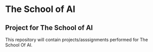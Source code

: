 # The School of AI

Project for The School of AI
---------------------------------------------------------------------------------------
This repository will contain projects/asssignments performed for The School Of AI.